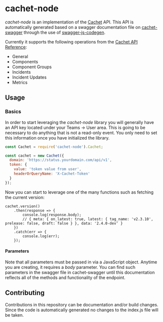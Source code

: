 # cachet-node

*cachet-node* is an implementation of the [Cachet](https://cachethq.io) API.  This API is automatically generated based
on a swagger documentation file on [cachet-swagger](https://github.com/mwillbanks/cachet-swagger) through the use of
[swagger-js-codegen](https://github.com/wcandillon/swagger-js-codegen).

Currently it supports the following operations from the [Cachet API Reference](https://docs.cachethq.io/reference):

* General
* Components
* Component Groups
* Incidents
* Incident Updates
* Metrics

## Usage

### Basics

In order to start leveraging the *cachet-node* library you will generally have an API key located under your Teams ->
User area.  This is going to be necessary to do anything that is not a read-only event.  You only need to set this
information once you have initialized the library.

```javascript
const Cachet = require('cachet-node').Cachet;

const cachet = new Cachet({
  domain: 'https://status.yourdomain.com/api/v1',
  token: {
    value: 'token value from user',
    headerOrQueryName: 'X-Cachet-Token'
  }
});
```

Now you can start to leverage one of the many functions such as fetching the current version:

```
cachet.version()
    .then(response => {
        console.log(response.body);
        // { meta: { on_latest: true, latest: { tag_name: 'v2.3.10', prelease: false, draft: false } }, data: '2.4.0-dev' }
    })
    .catch(err => {
        console.log(err);
    });
```

#### Parameters

Note that all parameters must be passed in via a JavaScript object.  Anytime you are creating, it requires a *body*
parameter.  You can find such parameters in the swagger file in cachet-swagger until this documentation reflects all of
the methods and functionality of the endpoint.

## Contributing

Contributions in this repository can be documentation and/or build changes.  Since the code is automatically generated
no changes to the index.js file will be taken.

